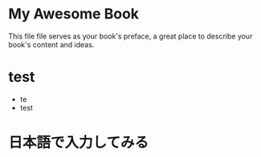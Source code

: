 # My Awesome Book

This file file serves as your book's preface, a great place to describe your book's content and ideas.

# test

* te
* test



# 日本語で入力してみる









